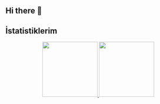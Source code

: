 ## Hi there 👋

## İstatistiklerim

<div align="center">
  <a href="https://github.com/KULLANICI_ADINIZ">
  <img height="150em" src="https://github-readme-stats.vercel.app/api?username=KULLANICI_ADINIZ&show_icons=true&theme=dracula&include_all_commits=true&count_private=true"/>
  <img height="150em" src="https://github-readme-stats.vercel.app/api/top-langs/?username=KULLANICI_ADINIZ&layout=compact&langs_count=8&theme=dracula"/>
</a>
</div>



<!--
**dengizfth/dengizfth** is a ✨ _special_ ✨ repository because its `README.md` (this file) appears on your GitHub profile.

Here are some ideas to get you started:

- 🔭 I’m currently working on ...
- 🌱 I’m currently learning ...
- 👯 I’m looking to collaborate on ...
- 🤔 I’m looking for help with ...
- 💬 Ask me about ...
- 📫 How to reach me: ...
- 😄 Pronouns: ...
- ⚡ Fun fact: ...
-->
